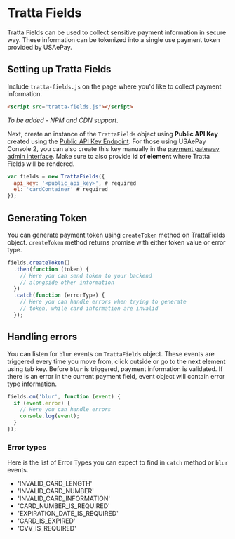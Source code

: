 # Tratta Fields

Tratta Fields can be used to collect sensitive payment information in secure way. These information can be tokenized into a single use payment token provided by USAePay.

## Setting up Tratta Fields

Include `tratta-fields.js` on the page where you'd like to collect payment information.

```html
<script src="tratta-fields.js"></script>
```

*To be added - NPM and CDN support.*

Next, create an instance of the `TrattaFields` object using **Public API Key** created using the [Public API Key Endpoint](https://help.usaepay.info/developer/rest-api/more/public-api-key/). For those using USAePay Console 2, you can also create this key manually in the [payment gateway admin interface](https://help.usaepay.info/merchant/guide/settings/api-keys/#public-key). Make sure to also provide **id of element** where Tratta Fields will be rendered.

```js
var fields = new TrattaFields({
  api_key: '<public_api_key>', # required
  el: 'cardContainer' # required
});
```

## Generating Token

You can generate payment token using `createToken` method on TrattaFields object. `createToken` method returns promise with either token value or error type.

```js
fields.createToken()
  .then(function (token) {
    // Here you can send token to your backend
    // alongside other information
  })
  .catch(function (errorType) {
    // Here you can handle errors when trying to generate
    // token, while card information are invalid
  });
```

## Handling errors

You can listen for `blur` events on `TrattaFields` object. These events are triggered every time you move from, click outside or go to the next element using tab key. Before `blur` is triggered, payment information is validated. If there is an error in the current payment field, event object will contain error type information.

```js
fields.on('blur', function (event) {
  if (event.error) {
    // Here you can handle errors
    console.log(event);
  }
});
```

### Error types

Here is the list of Error Types you can expect to find in `catch` method or `blur` events.
 - 'INVALID_CARD_LENGTH'
 - 'INVALID_CARD_NUMBER'
 - 'INVALID_CARD_INFORMATION'
 - 'CARD_NUMBER_IS_REQUIRED'
 - 'EXPIRATION_DATE_IS_REQUIRED'
 - 'CARD_IS_EXPIRED'
 - 'CVV_IS_REQUIRED'
